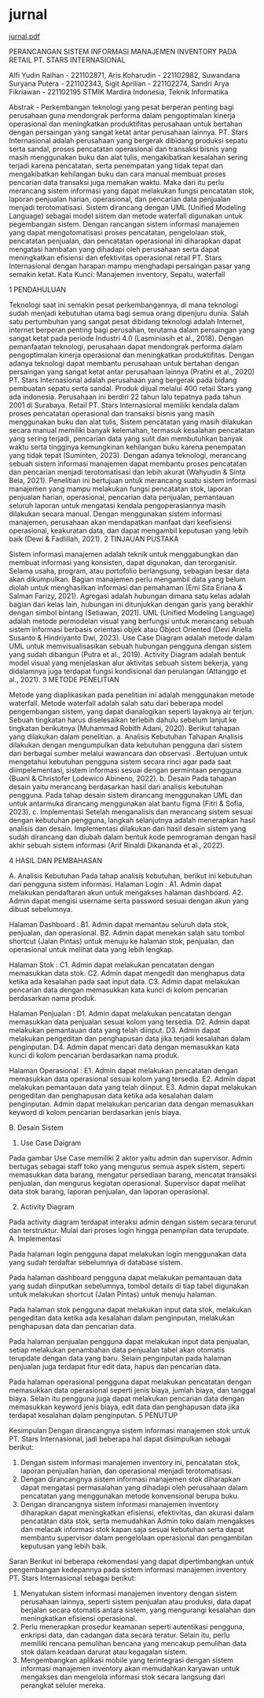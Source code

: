 # jurnal

[jurnal.pdf](https://github.com/user-attachments/files/15935649/jurnal.pdf)

PERANCANGAN SISTEM INFORMASI MANAJEMEN INVENTORY
PADA RETAIL PT. STARS INTERNASIONAL

Alfi Yudin Raihan - 221102871, Aris Koharudin - 221102982, Suwandana Suryana Putera - 221102343, Sigit Aprilian - 221102274, Sandri Arya Fikriawan - 221102195
STMIK Mardira Indonesia, Teknik Informatika

Abstrak - Perkembangan teknologi yang pesat berperan penting bagi perusahaan guna mendongrak performa dalam pengoptimalan kinerja operasional dan meningkatkan produktifitas perusahaan untuk bertahan dengan persaingan yang sangat ketat antar perusahaan lainnya. PT. Stars Internasional adalah perusahaan yang bergerak dibidang produksi sepatu serta sandal, proses pencatatan operasional dan transaksi bisnis yang masih menggunakan buku dan alat tulis, mengakibatkan kesalahan sering terjadi karena pencatatan, serta penempatan yang tidak tepat dan mengakibatkan kehilangan buku dan cara manual membuat proses pencarian data transaksi juga memakan waktu. Maka dari itu perlu merancang sistem informasi yang dapat melakukan fungsi pencatatan stok, laporan penjualan harian, operasional, dan pencarian data penjualan menjadi terotomatisasi. Sistem dirancang dengan UML (Unified Modeling Language) sebagai model sistem dan metode waterfall digunakan untuk pegembangan sistem. Dengan rancangan sistem informasi manajemen yang dapat mengotomatisasi proses pencatatan, pengelolaan stok, pencatatan penjualan, dan pencatatan operasional ini diharapkan dapat mengatasi hambatan yang dihadapi oleh perusahaan serta dapat meningkatkan efisiensi dan efektivitas operasional retail PT. Stars Internasional dengan harapan mampu menghadapi persaingan pasar yang semakin ketat.
Kata Kunci: Manajemen inventory, Sepatu, waterfall

1 PENDAHULUAN

Teknologi saat ini semakin pesat perkembangannya, di mana teknologi sudah menjadi kebutuhan utama bagi semua orang dipenjuru dunia. Salah satu pertumbuhan yang sangat pesat dibidang teknologi adalah Internet, internet berperan penting bagi perusahan, terutama dalam persaingan yang sangat ketat pada periode Industri 4.0 (Lasminiasih et al., 2018). Dengan pemanfaatan teknologi, perusahaan dapat mendongrak performa dalam pengoptimalan kinerja operasional dan meningkatkan produktifitas. Dengan adanya teknologi dapat membantu perusahaan untuk bertahan dengan persaingan yang sangat ketat antar perusahaan lainnya (Pratini et al., 2020)
PT. Stars Internasional adalah perusahaan yang bergerak pada bidang pembuatan sepatu serta sandal. Produk dijual melalui 400 retail Stars yang ada indonesia. Perusahaan ini berdiri 22 tahun lalu tepatnya pada tahun 2001 di Surabaya. Retail PT. Stars Internasional memiliki kendala dalam proses pencatatan operasional dan transaksi bisnis yang masih menggunakan buku dan alat tulis, Sistem pencatatan yang masih dilakukan secara manual memiliki banyak kelemahan, termasuk kesalahan pencatatan yang sering terjadi, pencarian data yang sulit dan membutuhkan banyak waktu serta tingginya kemungkinan kehilangan buku karena penempatan yang tidak tepat (Suminten, 2023).
Dengan adanya teknologi, merancang sebuah sistem informasi manajemen dapat membantu proses pencatatan dan pencarian menjadi terotomatisasi dan lebih akurat (Wahyudin & Sinta Bela, 2021). Penelitian ini bertujuan untuk merancang suatu sistem informasi manajemen yang mampu melakukan fungsi pencatatan stok, laporan penjualan harian, operasional, pencarian data penjualan, pemantauan seluruh laporan untuk mengatasi kendala pengoperasiannya masih dilakukan secara manual.
Dengan menggunakan sistem informasi manajemen, perusahaan akan mendapatkan manfaat dari keefisiensi operasional, keakuratan data, dan dapat mengambil keputusan yang lebih baik (Dewi & Fadlillah, 2021).
2 TINJAUAN PUSTAKA

Sistem informasi manajemen adalah teknik untuk menggabungkan dan membuat informasi yang konsisten, dapat digunakan, dan terorganisir. Selama usaha, program, atau portofolio berlangsung, sebagian besar data akan dikumpulkan. Bagian manajemen perlu mengambil data yang belum diolah untuk menghasilkan informasi dan pemahaman (Emi Sita Eriana & Salman Farizy, 2021).
Agregasi adalah hubungan dimana satu kelas adalah bagian dari kelas lain, hubungan ini ditunjukkan dengan garis yang berakhir dengan simbol bintang (Setiawan, 2021).
UML (Unified Modeling Language) adalah metode permodelan visual yang berfungsi untuk merancang sebuah sistem informasi berbasis orientasi objek atau Object Oriented (Devi Ariella Susanto & Hindriyanto Dwi, 2023).
Use Case Diagram adalah metode dalam UML untuk memvisualisasikan sebuah hubungan pengguna dengan sistem yang sudah dibangun (Putra et al., 2019).
Activity Diagram adalah bentuk model visual yang menjelaskan alur aktivitas sebuah sistem bekerja, yang didalamnya juga terdapat fungsi kondisional dan perulangan (Attanggo et al., 2021).
3 METODE PENELITIAN

Metode yang diaplikasikan pada penelitian ini adalah menggunakan metode waterfall. Metode waterfall adalah salah satu dari beberapa model pengembangan sistem, yang dapat dianalogikan seperti layaknya air terjun. Sebuah tingkatan harus diselesaikan terlebih dahulu sebelum lanjut ke tingkatan berikutnya (Muhammad Robith Adani, 2020). Berikut tahapan yang dilakukan dalam penelitian.
a. Analisis Kebutuhan
Tahapan Analisis dilakukan dengan mengumpulkan data kebutuhan pengguna dari sistem dari berbagai sumber melalui wawancara dan observasi . Bertujuan untuk mengetahui kebutuhan pengguna sistem secara rinci agar pada saat diimpelementasi, sistem informasi sesuai dengan permintaan pengguna (Buani & Christofer Lodewico Abineno, 2022).
b. Desain
Pada tahapan desain yaitu merancang berdasarkan hasil dari analisis kebutuhan pengguna. Pada tahap desain sistem dirancang menggunakan UML dan untuk antarmuka dirancang menggunakan alat bantu figma (Fitri & Sofia, 2023).
c. Implementasi
Setelah menganalisis dan merancang sistem sesuai dengan kebutuhan pengguna, langkah selanjutnya adalah menerapkan hasil analisis dan desain. Implementasi dilakukan dari hasil desain sistem yang sudah dirancang dan diubah dalam bentuk kode pemrograman dengan hasil akhir sebuah sistem informasi (Arif Rinaldi Dikananda et al., 2022).

4 HASIL DAN PEMBAHASAN

A. Analisis Kebutuhan
Pada tahap analisis kebutuhan, berikut ini kebutuhan dari pengguna sistem informasi.
Halaman Login :
A1. Admin dapat melakukan pendaftaran akun untuk mengakses halaman dashboard.
A2. Admin dapat mengisi username serta password
sesuai dengan akun yang dibuat sebelumnya.

Halaman Dashboard :
B1. Admin dapat memantau seluruh data stok, penjualan, dan operasional.
B2. Admin dapat menekan salah satu tombol shortcut (Jalan Pintas) untuk menuju ke halaman stok, penjualan, dan operasional untuk melihat data yang lebih lengkap.

Halaman Stok :
C1. Admin dapat melakukan pencatatan dengan memasukkan data stok.
C2. Admin dapat mengedit dan menghapus data ketika ada kesalahan pada saat input data.
C3. Admin dapat melakukan pencarian data dengan memasukkan kata kunci di kolom pencarian berdasarkan nama produk.

Halaman Penjualan :
D1. Admin dapat melakukan pencatatan dengan memasukkan data penjualan sesuai kolom yang tersedia.
D2. Admin dapat melakukan pemantauan data yang telah diinput.
D3. Admin dapat melakukan pengeditan dan penghapusan data jika terjadi kesalahan dalam penginputan.
D4. Admin dapat mencari data dengan memasukkan kata kunci di kolom pencarian berdasarkan nama produk.

Halaman Operasional :
E1. Admin dapat melakukan pencatatan dengan memasukkan data operasional sesuai kolom yang tersedia.
E2. Admin dapat melakukan pemantauan data yang telah diinput.
E3. Admin dapat melakukan pengeditan dan penghapusan data ketika ada kesalahan dalam penginputan.
Admin dapat melakukan pencarian data dengan memasukkan keyword di kolom pencarian berdasarkan jenis biaya.

B. Desain Sistem

1. Use Case Daigram

Pada gambar Use Case memiliki 2 aktor yaitu admin dan supervisor. Admin bertugas sebagai staff toko yang mengurus semua aspek sistem, seperti memasukkan data barang, mengatur persediaan barang, mencatat transaksi penjualan, dan mengurus kegiatan operasional. Supervisor dapat melihat data stok barang, laporan penjualan, dan laporan operasional.

2. Activity Diagram

Pada activity diagram terdapat interaksi admin dengan sistem secara terurut dan terstruktur. Mulai dari proses login hingga penampilan data terupdate.
A. Implementasi

Pada halaman login pengguna dapat melakukan login menggunakan data yang sudah terdaftar sebelumnya di database sistem.

Pada halaman dashboard pengguna dapat melakukan pemantauan data yang sudah diinputkan sebelumnya, tombol details di tiap tabel digunakan untuk melakukan shortcut (Jalan Pintas) untuk menuju halaman.

Pada halaman stok pengguna dapat melakukan input data stok, melakukan pengeditan data ketika ada kesalahan dalam penginputan, melakukan penghapusan data dan pencarian data.

Pada halaman penjualan pengguna dapat melakukan input data penjualan, setiap melakukan penambahan data penjualan tabel akan otomatis terupdate dengan data yang baru. Selain penginputan pada halaman penjualan juga terdapat fitur edit data, hapus dan pencarian data.

Pada halaman operasional pengguna dapat melakukan pencatatan dengan memasukkan data operasional seperti jenis biaya, jumlah biaya, dan tanggal biaya. Selain itu pengguna juga dapat melakukan pencarian data dengan memasukkan keyword jenis biaya, edit data dan penghapusan data jika terdapat kesalahan dalam penginputan.
5 PENUTUP

Kesimpulan
Dengan dirancangnya sistem informasi manajemen stok untuk PT. Stars Internasional, jadi beberapa hal dapat disimpulkan sebagai berikut:

1. Dengan sistem informasi manajemen inventory ini, pencatatan stok, laporan penjualan harian, dan operasional menjadi terotomatisasi.
2. Dengan dirancangnya sistem informasi manajemen stok diharapkan dapat mengatasi permasalahan yang dihadapi oleh perusahaan dalam pencatatan yang menggunakan metode konvensional berupa buku.
3. Dengan dirancangnya sistem informasi manajemen inventory diharapkan dapat meningkatkan efisiensi, efektivitas, dan akurasi dalam pencatatan data stok, serta memudahkan Admin toko dalam mengakses dan melacak informasi stok kapan saja sesuai kebutuhan serta dapat membantu supervisor dalam pengelolaan operasional dan pengambilan keputusan yang lebih baik.

Saran
Berikut ini beberapa rekomendasi yang dapat dipertimbangkan untuk pengembangan kedepannya pada sistem informasi manajemen inventory PT. Stars Internasional sebagai berikut:

1. Menyatukan sistem informasi manajemen inventory dengan sistem perusahaan lainnya, seperti sistem penjualan atau produksi, data dapat berjalan secara otomatis antara sistem, yang mengurangi kesalahan dan meningkatkan efisiensi operasional.
2. Perlu menerapkan prosedur keamanan seperti autentikasi pengguna, enkripsi data, dan cadangan data secara teratur. Selain itu, perlu memiliki rencana pemulihan bencana yang mencakup pemulihan data stok dalam keadaan darurat atau kegagalan sistem.
3. Mengembangkan aplikasi mobile yang terintegrasi dengan sistem informasi manajemen inventory akan memudahkan karyawan untuk mengakses dan mengelola informasi stok secara langsung dari perangkat seluler mereka.
